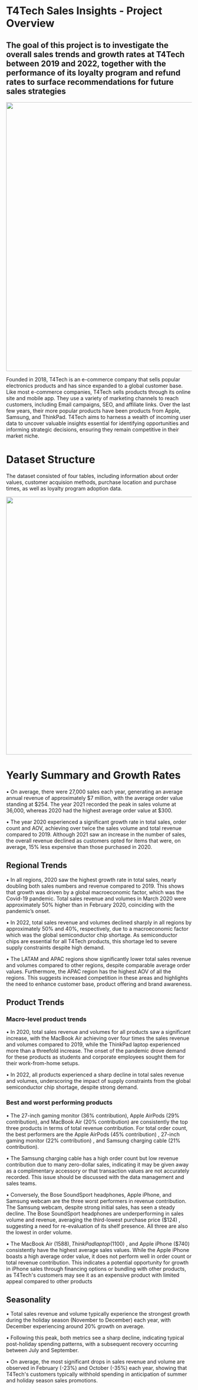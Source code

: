 # T4Tech Sales Insights - Project Overview
## The goal of this project is to investigate the overall sales trends and growth rates at T4Tech between 2019 and 2022, together with the performance of its loyalty program and refund rates to surface recommendations for future sales strategies

<img src="https://github.com/user-attachments/assets/b2baa107-252e-4838-ac46-056ac28d6dbc" width="730">


Founded in 2018, T4Tech is an e-commerce company that sells popular electronics products and has since expanded to a global customer base. Like most e-commerce companies, T4Tech sells products through its online site and mobile app. They use a variety of marketing channels to reach customers, including Email campaigns, SEO, and affiliate links. Over the last few years, their more popular products have been products from Apple, Samsung, and ThinkPad. T4Tech aims to harness a wealth of incoming user data to uncover valuable insights essential for identifying opportunities and informing strategic decisions, ensuring they remain competitive in their market niche.

# Dataset Structure

The dataset consisted of four tables, including information about order values, customer acquision methods, purchase location and purchase times, as well as loyalty program adoption data.

<img src="https://github.com/user-attachments/assets/e9872fe0-c2c5-43b2-a0a4-6e5b37f45a34" width="700">


# Yearly Summary and Growth Rates
•	On average, there were 27,000 sales each year, generating an average annual revenue of approximately $7 million, with the average order value standing at $254. The year 2021 recorded the peak in sales volume at 36,000, whereas 2020 had the highest average order value at $300.

•	The year 2020 experienced a significant growth rate in total sales, order count and AOV, achieving over twice the sales volume and total revenue compared to 2019. Although 2021 saw an increase in the number of sales, the overall revenue declined as customers opted for items that were, on average, 15% less expensive than those purchased in 2020.


## Regional Trends
•	In all regions, 2020 saw the highest growth rate in total sales, nearly doubling both sales numbers and revenue compared to 2019. This shows that growth was driven by a global macroeconomic factor, which was the Covid-19 pandemic. Total sales revenue and volumes in March 2020 were approximately 50% higher than in February 2020, coinciding with the pandemic’s onset. 

•	In 2022, total sales revenue and volumes declined sharply in all regions by approximately 50% and 40%, respectively, due to a macroeconomic factor which was the global semiconductor chip shortage. As semiconductor chips are essential for all T4Tech products, this shortage led to severe supply constraints despite high demand.

•	The LATAM and APAC regions show significantly lower total sales revenue and volumes compared to other regions, despite comparable average order values. Furthermore, the APAC region has the highest AOV of all the regions. This suggests increased competition in these areas and highlights the need to enhance customer base, product offering and brand awareness.


## Product Trends
### Macro-level product trends
•	In 2020, total sales revenue and volumes for all products saw a significant increase, with the MacBook Air achieving over four times the sales revenue and volumes compared to 2019, while the ThinkPad laptop experienced more than a threefold increase. The onset of the pandemic drove demand for these products as students and corporate employees sought them for their work-from-home setups.

•	In 2022, all products experienced a sharp decline in total sales revenue and volumes, underscoring the impact of supply constraints from the global semiconductor chip shortage, despite strong demand.

### Best and worst performing products
•	The 27-inch gaming monitor (36% contribution), Apple AirPods (29% contribution), and MacBook Air (20% contribution) are consistently the top three products in terms of total revenue contribution. For total order count, the best performers are the Apple AirPods (45% contribution) , 27-inch gaming monitor (22% contribution) , and Samsung charging cable (21% contribution).

•	The Samsung charging cable has a high order count but low revenue contribution due to many zero-dollar sales, indicating it may be given away as a complimentary accessory or that transaction values are not accurately recorded. This issue should be discussed with the data management and sales teams.

•	Conversely, the Bose SoundSport headphones, Apple iPhone, and Samsung webcam are the three worst performers in revenue contribution. The Samsung webcam, despite strong initial sales, has seen a steady decline. The Bose SoundSport headphones are underperforming in sales volume and revenue, averaging the third-lowest purchase price ($124) , suggesting a need for re-evaluation of its shelf presence. All three are also the lowest in order volume.

•	The MacBook Air ($1588) , ThinkPad laptop ($1100) , and Apple iPhone ($740) consistently have the highest average sales values. While the Apple iPhone boasts a high average order value, it does not perform well in order count or total revenue contribution. This indicates a potential opportunity for growth in iPhone sales through financing options or bundling with other products, as T4Tech's customers may see it as an expensive product with limited appeal compared to other products

## Seasonality
•	Total sales revenue and volume typically experience the strongest growth during the holiday season (November to December) each year, with December experiencing around 20% growth on average.

•	Following this peak, both metrics see a sharp decline, indicating typical post-holiday spending patterns, with a subsequent recovery occurring between July and September.

•	On average, the most significant drops in sales revenue and volume are observed in February (-23%) and October (-35%) each year, showing that T4Tech's customers typically withhold spending in anticipation of summer and holiday season sales promotions. 

